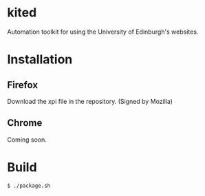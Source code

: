 # kited

Automation toolkit for using the University of Edinburgh's websites.

# Installation

## Firefox

Download the xpi file in the repository. (Signed by Mozilla)

## Chrome

Coming soon.

# Build

```
$ ./package.sh
```
